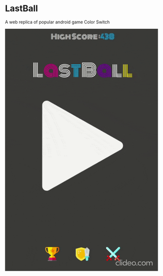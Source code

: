 # LastBall
A web replica of popular android game Color Switch
<p align="center">
  <img src="IconAndSound/LastBall.gif">
</p>
